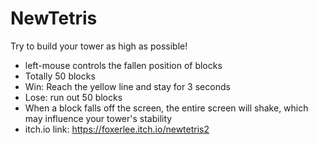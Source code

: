 # NewTetris

Try to build your tower as high as possible!

- left-mouse controls the fallen position of blocks
- Totally 50 blocks
- Win: Reach the yellow line and stay for 3 seconds
- Lose: run out 50 blocks
- When a block falls off the screen, the entire screen will shake, which may influence your tower's stability
- itch.io link: https://foxerlee.itch.io/newtetris2